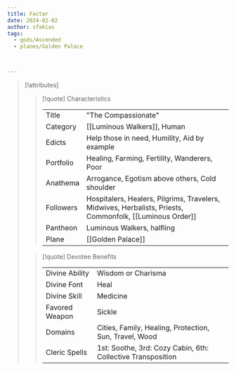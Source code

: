 ```yaml
---
title: Factar
date: 2024-02-02
author: sfakias
tags:
  - gods/Ascended
  - planes/Golden Palace



---
```

> [!attributes]
> 
> > [!quote] Characteristics
> >
> > | | |
> > | --- | --- |
> > | Title |  "The Compassionate" |
> > | Category |  [[Luminous Walkers]], Human |
> > | Edicts |  Help those in need, Humility, Aid by example |
> > | Portfolio |  Healing, Farming, Fertility, Wanderers, Poor |
> > | Anathema |  Αrrogance, Egotism above others, Cold shoulder |
> > | Followers |  Hospitalers, Healers, Pilgrims, Travelers, Midwives, Herbalists, Priests, Commonfolk, [[Luminous Order]] |
> > | Pantheon |  Luminous Walkers, halfling |
> > | Plane |  [[Golden Palace]] |
>
> > [!quote] Devotee Benefits
> > 
> > | | |
> > | --- | --- |
> > | Divine Ability |  Wisdom or Charisma |
> > | Divine Font |  Heal |
> > | Divine Skill |  Medicine |
> > | Favored Weapon |  Sickle |
> > | Domains |  Cities, Family, Healing, Protection, Sun, Travel, Wood |
> > | Cleric Spells |  1st: Soothe, 3rd: Cozy Cabin, 6th: Collective Transposition |
